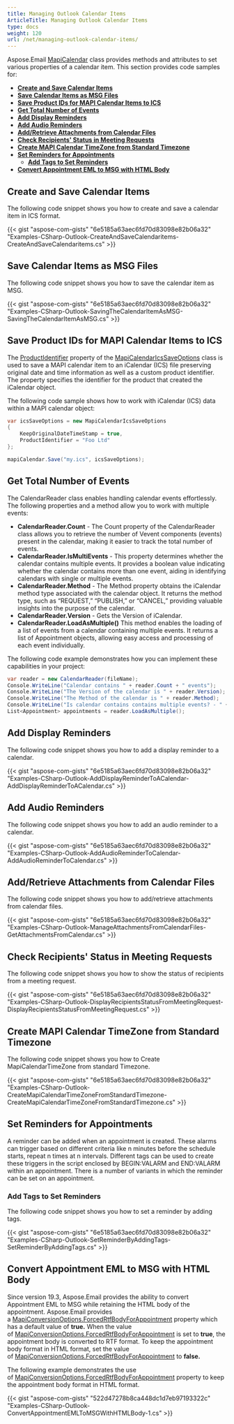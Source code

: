 ```yaml
---
title: Managing Outlook Calendar Items
ArticleTitle: Managing Outlook Calendar Items
type: docs
weight: 120
url: /net/managing-outlook-calendar-items/
---
```



Aspose.Email [MapiCalendar](https://reference.aspose.com/email/net/aspose.email.mapi/mapicalendar/) class provides methods and attributes to set various properties of a calendar item. This section provides code samples for:

- [**Create and Save Calendar Items**](#create-and-save-calendar-items)
- [**Save Calendar Items as MSG Files**](#save-calendar-items-as-msg-files)
- [**Save Product IDs for MAPI Calendar Items to ICS**](#save-product-ids-for-mapi-calendar-items-to-ics)
- [**Get Total Number of Events**](#get-total-number-of-events)
- [**Add Display Reminders**](#add-display-reminders)
- [**Add Audio Reminders**](#add-audio-reminders)
- [**Add/Retrieve Attachments from Calendar Files**](#addretrieve-attachments-from-calendar-files)
- [**Check Recipients' Status in Meeting Requests**](#check-recipients-status-in-meeting-requests)
- [**Create MAPI Calendar TimeZone from Standard Timezone**](#create-mapi-calendar-timezone-from-standard-timezone)
- [**Set Reminders for Appointments**](#set-reminders-for-appointments)
  - [**Add Tags to Set Reminders**](#add-tags-to-set-reminders)
- [**Convert Appointment EML to MSG with HTML Body**](#convert-appointment-eml-to-msg-with-html-body)
  
## **Create and Save Calendar Items**

The following code snippet shows you how to create and save a calendar item in ICS format.

{{< gist "aspose-com-gists" "6e5185a63aec6fd70d83098e82b06a32" "Examples-CSharp-Outlook-CreateAndSaveCalendaritems-CreateAndSaveCalendaritems.cs" >}}

## **Save Calendar Items as MSG Files**

The following code snippet shows you how to save the calendar item as MSG.

{{< gist "aspose-com-gists" "6e5185a63aec6fd70d83098e82b06a32" "Examples-CSharp-Outlook-SavingTheCalendarItemAsMSG-SavingTheCalendarItemAsMSG.cs" >}}

## **Save Product IDs for MAPI Calendar Items to ICS**

The [ProductIdentifier](https://reference.aspose.com/email/net/aspose.email.mapi/mapicalendaricssaveoptions/productidentifier/) property of the [MapiCalendarIcsSaveOptions](https://reference.aspose.com/email/net/aspose.email.mapi/mapicalendaricssaveoptions/#mapicalendaricssaveoptions-class) class is used to save a MAPI calendar item to an iCalendar (ICS) file preserving original date and time information as well as a custom product identifier. The property specifies the identifier for the product that created the iCalendar object.

The following code sample shows how to work with iCalendar (ICS) data within a MAPI calendar object:

```cs
var icsSaveOptions = new MapiCalendarIcsSaveOptions
{
    KeepOriginalDateTimeStamp = true,
    ProductIdentifier = "Foo Ltd"
};

mapiCalendar.Save("my.ics", icsSaveOptions);
```

## **Get Total Number of Events**

The CalendarReader class enables handling calendar events effortlessly. The following properties and a method allow you to work with multiple events:

- **CalendarReader.Count** - The Count property of the CalendarReader class allows you to retrieve the number of Vevent components (events) present in the calendar, making it easier to track the total number of events.
- **CalendarReader.IsMultiEvents** - This property determines whether the calendar contains multiple events. It provides a boolean value indicating whether the calendar contains more than one event, aiding in identifying calendars with single or multiple events.
- **CalendarReader.Method** - The Method property obtains the iCalendar method type associated with the calendar object. It returns the method type, such as “REQUEST,” “PUBLISH,” or “CANCEL,” providing valuable insights into the purpose of the calendar.
- **CalendarReader.Version** - Gets the Version of iCalendar.
- **CalendarReader.LoadAsMultiple()** This method enables the loading of a list of events from a calendar containing multiple events. It returns a list of Appointment objects, allowing easy access and processing of each event individually.

The following code example demonstrates how you can implement these capabilities in your project:

```cs
var reader = new CalendarReader(fileName);
Console.WriteLine("Calendar contains " + reader.Count + " events");
Console.WriteLine("The Version of the calendar is " + reader.Version);
Console.WriteLine("The Method of the calendar is " + reader.Method);
Console.WriteLine("Is calendar contains contains multiple events? - " + reader.IsMultiEvents);
List<Appointment> appointments = reader.LoadAsMultiple();
```

## **Add Display Reminders**

The following code snippet shows you how to add a display reminder to a calendar.

{{< gist "aspose-com-gists" "6e5185a63aec6fd70d83098e82b06a32" "Examples-CSharp-Outlook-AddDisplayReminderToACalendar-AddDisplayReminderToACalendar.cs" >}}

## **Add Audio Reminders**

The following code snippet shows you how to add an audio reminder to a calendar.

{{< gist "aspose-com-gists" "6e5185a63aec6fd70d83098e82b06a32" "Examples-CSharp-Outlook-AddAudioReminderToCalendar-AddAudioReminderToCalendar.cs" >}}

## **Add/Retrieve Attachments from Calendar Files**

The following code snippet shows you how to add/retrieve attachments from calendar files.

{{< gist "aspose-com-gists" "6e5185a63aec6fd70d83098e82b06a32" "Examples-CSharp-Outlook-ManageAttachmentsFromCalendarFiles-GetAttachmentsFromCalendar.cs" >}}

## **Check Recipients' Status in Meeting Requests**

The following code snippet shows you how to show the status of recipients from a meeting request.

{{< gist "aspose-com-gists" "6e5185a63aec6fd70d83098e82b06a32" "Examples-CSharp-Outlook-DisplayRecipientsStatusFromMeetingRequest-DisplayRecipientsStatusFromMeetingRequest.cs" >}}

## **Create MAPI Calendar TimeZone from Standard Timezone**

The following code snippet shows you how to Create MapiCalendarTimeZone from standard Timezone.

{{< gist "aspose-com-gists" "6e5185a63aec6fd70d83098e82b06a32" "Examples-CSharp-Outlook-CreateMapiCalendarTimeZoneFromStandardTimezone-CreateMapiCalendarTimeZoneFromStandardTimezone.cs" >}}

## **Set Reminders for Appointments**

A reminder can be added when an appointment is created. These alarms can trigger based on different criteria like n minutes before the schedule starts, repeat n times at n intervals. Different tags can be used to create these triggers in the script enclosed by BEGIN:VALARM and END:VALARM within an appointment. There is a number of variants in which the reminder can be set on an appointment.

### **Add Tags to Set Reminders**

The following code snippet shows you how to set a reminder by adding tags.

{{< gist "aspose-com-gists" "6e5185a63aec6fd70d83098e82b06a32" "Examples-CSharp-Outlook-SetReminderByAddingTags-SetReminderByAddingTags.cs" >}}

## **Convert Appointment EML to MSG with HTML Body**

Since version 19.3, Aspose.Email provides the ability to convert Appointment EML to MSG while retaining the HTML body of the appointment. Aspose.Email provides a [MapiConversionOptions.ForcedRtfBodyForAppointment](https://reference.aspose.com/email/net/aspose.email.mapi/mapiconversionoptions/forcedrtfbodyforappointment/) property which has a default value of **true.** When the value of [MapiConversionOptions.ForcedRtfBodyForAppointment](https://reference.aspose.com/email/net/aspose.email.mapi/mapiconversionoptions/forcedrtfbodyforappointment/) is set to **true**, the appointment body is converted to RTF format. To keep the appointment body format in HTML format, set the value of [MapiConversionOptions.ForcedRtfBodyForAppointment](https://reference.aspose.com/email/net/aspose.email.mapi/mapiconversionoptions/forcedrtfbodyforappointment/) to **false.**

The following example demonstrates the use of [MapiConversionOptions.ForcedRtfBodyForAppointment](https://reference.aspose.com/email/net/aspose.email.mapi/mapiconversionoptions/forcedrtfbodyforappointment/) property to keep the appointment body format in HTML format.

{{< gist "aspose-com-gists" "522d47278b8ca448dc1d7eb97193322c" "Examples-CSharp-Outlook-ConvertAppointmentEMLToMSGWithHTMLBody-1.cs" >}}
